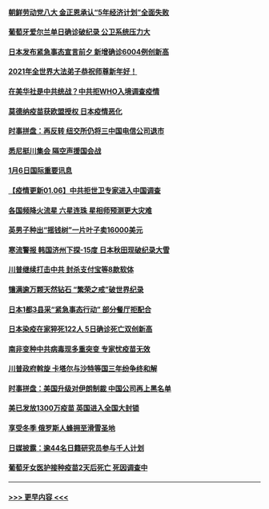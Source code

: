 #### [朝鲜劳动党八大 金正恩承认“5年经济计划”全面失败](../pages/prog202/a103026530.md?t=01071402) 
#### [葡萄牙爱尔兰单日确诊破纪录 公卫系统压力大](../pages/prog202/a103026476.md?t=01071402) 
#### [日本发布紧急事态宣言前夕 新增确诊6004例创新高](../pages/prog202/a103026464.md?t=01071402) 
#### [2021年全世界大法弟子恭祝师尊新年好！](../pages/prog202/a103026382.md?t=01071402) 
#### [在美华社是中共统战？中共拒WHO入境调查疫情](../pages/prog202/a103026416.md?t=01071402) 
#### [莫德纳疫苗获欧盟授权 日本疫情恶化](../pages/prog202/a103026345.md?t=01071402) 
#### [时事拼盘：再反转 纽交所仍将三中国电信公司退市](../pages/prog202/a103026317.md?t=01071402) 
#### [悉尼挺川集会 隔空声援国会战](../pages/prog202/a103026073.md?t=01071402) 
#### [1月6日国际重要讯息](../pages/prog202/a103025913.md?t=01071402) 
#### [【疫情更新01.06】中共拒世卫专家进入中国调查](../pages/prog202/a103020001.md?t=01071402) 
#### [各国频降火流星 六星连珠 星相师预测更大灾难](../pages/prog202/a103025718.md?t=01071402) 
#### [英男子种出“摇钱树”一片叶子卖16000美元](../pages/prog202/a103025796.md?t=01071402) 
#### [寒流警报 韩国济州下探-15度 日本秋田现破纪录大雪](../pages/prog202/a103025783.md?t=01071402) 
#### [川普继续打击中共 封杀支付宝等8款软体](../pages/prog202/a103025730.md?t=01071402) 
#### [镶满逾万颗天然钻石 “繁荣之戒”破世界纪录](../pages/prog202/a103025735.md?t=01071402) 
#### [日本1都3县采“紧急事态行动” 部分餐厅拒配合](../pages/prog202/a103025709.md?t=01071402) 
#### [日本染疫在家猝死122人 5日确诊死亡双创新高](../pages/prog202/a103025651.md?t=01071402) 
#### [南非变种中共病毒现多重突变 专家忧疫苗无效](../pages/prog202/a103025554.md?t=01071402) 
#### [川普政府斡旋 卡塔尔与沙特等国三年纷争终和解](../pages/prog202/a103025557.md?t=01071402) 
#### [时事拼盘：美国升级对伊朗制裁 中国公司再上黑名单](../pages/prog202/a103025542.md?t=01071402) 
#### [美已发放1300万疫苗 英国进入全国大封锁](../pages/prog202/a103025538.md?t=01071402) 
#### [享受冬季 俄罗斯人蜂拥至滑雪圣地](../pages/prog202/a103025524.md?t=01071402) 
#### [日媒披露：逾44名日籍研究员参与千人计划](../pages/prog202/a103025467.md?t=01071402) 
#### [葡萄牙女医护接种疫苗2天后死亡 死因调查中](../pages/prog202/a103025392.md?t=01071402) 

----
#### [ >>> 更早内容 <<< ](../indexes/prog202-earlier.md)
